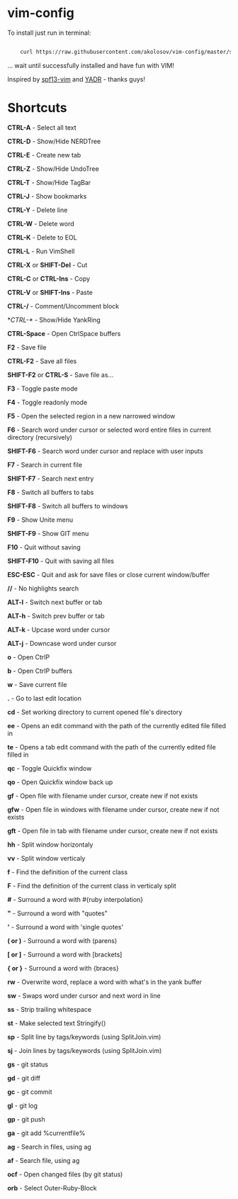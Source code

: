 vim-config
==========

To install just run in terminal:

```bash

    curl https://raw.githubusercontent.com/akolosov/vim-config/master/scripts/bootstrap.sh -L -o - | sh
```

... wait until successfully installed and have fun with VIM!

Inspired by [spf13-vim](http://vim.spf13.com/) and [YADR](http://skwp.github.io/dotfiles/) - thanks guys!


Shortcuts
=========

**CTRL-A** - Select all text

**CTRL-D** - Show/Hide NERDTree

**CTRL-E** - Create new tab

**CTRL-Z** - Show/Hide UndoTree

**CTRL-T** - Show/Hide TagBar

**CTRL-J** - Show bookmarks

**CTRL-Y** - Delete line

**CTRL-W** - Delete word

**CTRL-K** - Delete to EOL

**CTRL-L** - Run VimShell

**CTRL-X** or **SHIFT-Del** - Cut

**CTRL-C** or **CTRL-Ins** - Copy

**CTRL-V** or **SHIFT-Ins** - Paste

**CTRL-/** - Comment/Uncomment block

**CTRL-\** - Show/Hide YankRing

**CTRL-Space** - Open CtrlSpace buffers

**F2** - Save file

**CTRL-F2** - Save all files

**SHIFT-F2** or **CTRL-S** - Save file as...

**F3** - Toggle paste mode

**F4** - Toggle readonly mode

**F5** - Open the selected region in a new narrowed window

**F6** - Search word under cursor or selected word entire files in current directory (recursively)

**SHIFT-F6** - Search word under cursor and replace with user inputs

**F7** - Search in current file

**SHIFT-F7** - Search next entry

**F8** - Switch all buffers to tabs

**SHIFT-F8** - Switch all buffers to windows

**F9** - Show Unite menu

**SHIFT-F9** - Show GIT menu

**F10** - Quit without saving

**SHIFT-F10** - Quit with saving all files

**ESC-ESC** - Quit and ask for save files or close current window/buffer

**//** - No highlights search

**ALT-l** - Switch next buffer or tab

**ALT-h** - Switch prev buffer or tab

**ALT-k** - Upcase word under cursor

**ALT-j** - Downcase word under cursor

**<Leader>o** - Open CtrlP

**<Leader>b** - Open CtrlP buffers

**<Leader>w** - Save current file

**<Leader>.** - Go to last edit location

**<Leader>cd** - Set working directory to current opened file's directory

**<Leader>ee** - Opens an edit command with the path of the currently edited file filled in

**<Leader>te** - Opens a tab edit command with the path of the currently edited file filled in

**<Leader>qc** - Toggle Quickfix window

**<Leader>qo** - Open  Quickfix window back up

**<Leader>gf** - Open file with filename under cursor, create new if not exists

**<Leader>gfw** - Open file in windows with filename under cursor, create new if not exists

**<Leader>gft** - Open file in tab with filename under cursor, create new if not exists

**<Leader>hh** - Split window horizontaly

**<Leader>vv** - Split window verticaly

**<Leader>f** - Find the definition of the current class

**<Leader>F** - Find the definition of the current class in verticaly split

**<Leader>#** - Surround a word with #{ruby interpolation}

**<Leader>"** - Surround a word with "quotes"

**<Leader>'** - Surround a word with 'single quotes'

**<Leader>( or <Leader>)** - Surround a word with (parens)

**<Leader>[ or <Leader>]** - Surround a word with [brackets]

**<Leader>{ or <Leader>}** - Surround a word with {braces}

**<Leader>rw** - Overwrite word, replace a word with what's in the yank buffer

**<Leader>sw** - Swaps word under cursor and next word in line

**<Leader>ss** - Strip trailing whitespace

**<Leader>st** - Make selected text Stringify()

**<Leader>sp** - Split line by tags/keywords (using SplitJoin.vim)

**<Leader>sj** - Join lines by tags/keywords (using SplitJoin.vim)

**<Leader>gs** - git status

**<Leader>gd** - git diff

**<Leader>gc** - git commit

**<Leader>gl** - git log

**<Leader>gp** - git push

**<Leader>ga** - git add %currentfile%

**<Leader>ag** - Search in files, using ag

**<Leader>af** - Search file, using ag

**<Leader>ocf** - Open changed files (by git status)

**<Leader>orb** - Select Outer-Ruby-Block

